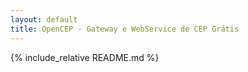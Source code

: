 ```yaml
---
layout: default
title: OpenCEP - Gateway e WebService de CEP Grátis
---
```


{% include_relative README.md %}

